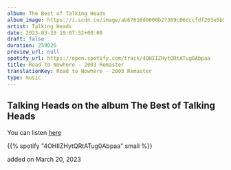 ```yaml
---
album: The Best of Talking Heads
album_image: https://i.scdn.co/image/ab67616d0000b27369c06dccfdf203e5b519d1ba
artist: Talking Heads
date: 2023-03-20 19:07:52+00:00
draft: false
duration: 259026
preview_url: null
spotify_url: https://open.spotify.com/track/4OHIIZHytQRtATug0Abpaa
title: Road to Nowhere - 2003 Remaster
translationKey: Road to Nowhere - 2003 Remaster
type: music
---
```


## Talking Heads on the album The Best of Talking Heads

You can listen [here](https://open.spotify.com/track/4OHIIZHytQRtATug0Abpaa)

{{% spotify "4OHIIZHytQRtATug0Abpaa" small %}}

added on March 20, 2023
